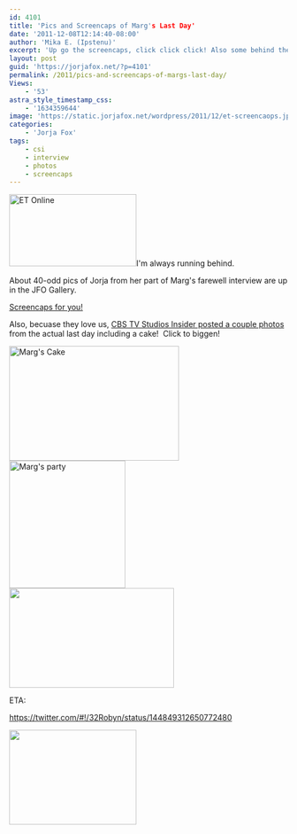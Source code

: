 ```yaml
---
id: 4101
title: 'Pics and Screencaps of Marg's Last Day'
date: '2011-12-08T12:14:40-08:00'
author: 'Mika E. (Ipstenu)'
excerpt: 'Up go the screencaps, click click click! Also some behind the scenes photos of Marg''s last day.'
layout: post
guid: 'https://jorjafox.net/?p=4101'
permalink: /2011/pics-and-screencaps-of-margs-last-day/
Views:
    - '53'
astra_style_timestamp_css:
    - '1634359644'
image: 'https://static.jorjafox.net/wordpress/2011/12/et-screencaops.jpeg'
categories:
    - 'Jorja Fox'
tags:
    - csi
    - interview
    - photos
    - screencaps
---
```


<a href="http:///jorjafox.net/gallery/tv/talkshow/20111207-et/"><img class="alignleft size-medium wp-image-4102" title="ET Online" src="//static.jorjafox.net/wordpress/2011/12/et-screencaops-230x130.jpg" alt="ET Online" width="230" height="130" /></a>I'm always running behind.

About 40-odd pics of Jorja from her part of Marg's farewell interview are up in the JFO Gallery.

<a href="http:///jorjafox.net/gallery/tv/talkshow/20111207-et/">Screencaps for you!</a>

Also, becuase they love us, <a href="http://cbstelevisionstudios.tumblr.com/post/13912741850">CBS TV Studios Insider posted a couple photos</a> from the actual last day including a cake!  Click to biggen!

<a href="https://jorjafox.net/gallery/tv/csi/pub/s12/candid/cbstvstudiosinsider-marg01.jpg"><img class="alignnone size-full wp-image-4105" title="Marg's Cake" src="//static.jorjafox.net/wordpress/2011/12/cbstvstudiosinsider-marg01.jpg" alt="Marg's Cake" width="307" height="207" /></a> <a href="https://jorjafox.net/gallery/tv/csi/pub/s12/candid/cbstvstudiosinsider-marg02.jpg"><img class="alignnone size-full wp-image-4106" title="Marg's party" src="//static.jorjafox.net/wordpress/2011/12/cbstvstudiosinsider-marg02.jpg" alt="Marg's party" width="210" height="230" /></a> <a href="https://jorjafox.net/gallery/tv/csi/pub/s12/candid/cbstvstudiosinsider-marg03.jpg"><img class="alignnone size-full wp-image-4107" title="cbstvstudiosinsider-marg03" src="//static.jorjafox.net/wordpress/2011/12/cbstvstudiosinsider-marg03.jpg" alt="" width="298" height="180" /></a>

ETA:

https://twitter.com/#!/32Robyn/status/144849312650772480

<a href="https://jorjafox.net/gallery/tv/csi/pub/s12/candid/1212-32Robyn-001.jpg"><img class="alignnone size-medium wp-image-4109" title="1212-32Robyn-001" src="//static.jorjafox.net/wordpress/2011/12/1212-32Robyn-001-230x171.jpg" alt="" width="230" height="171" /></a>
